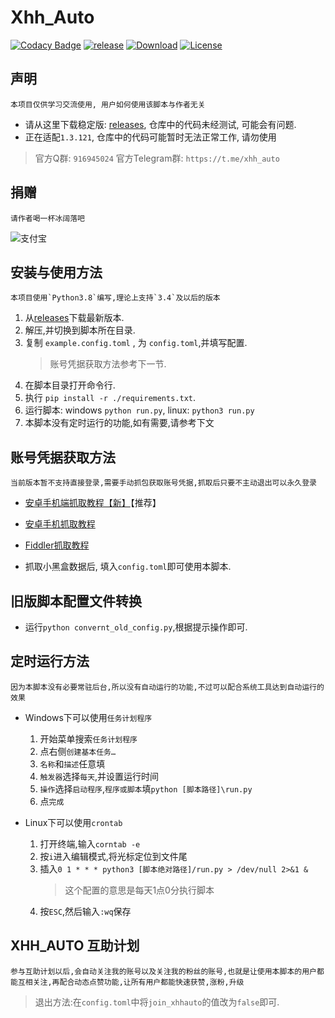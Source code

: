 # Xhh_Auto

[![Codacy Badge][Codacy_B]][Codacy] [![release][Release_B]][Release] [![Download][Download_B]][Release] [![License][License_B]][License]

## 声明

    本项目仅供学习交流使用, 用户如何使用该脚本与作者无关

* 请从这里下载稳定版: [releases][Release], 仓库中的代码未经测试, 可能会有问题.
* 正在适配`1.3.121`, 仓库中的代码可能暂时无法正常工作, 请勿使用

> 官方Q群: `916945024`
> 官方Telegram群: `https://t.me/xhh_auto`

## 捐赠

    请作者喝一杯冰阔落吧

![支付宝][ZFB]

## 安装与使用方法

    本项目使用`Python3.8`编写,理论上支持`3.4`及以后的版本

1. 从[releases][Release]下载最新版本.
2. 解压,并切换到脚本所在目录.
3. 复制 `example.config.toml` , 为 `config.toml`,并填写配置.
    > 账号凭据获取方法参考下一节.
4. 在脚本目录打开命令行.
5. 执行 `pip install -r ./requirements.txt`.
6. 运行脚本: windows `python run.py`, linux: `python3 run.py`
7. 本脚本没有定时运行的功能,如有需要,请参考下文

## 账号凭据获取方法

    当前版本暂不支持直接登录,需要手动抓包获取账号凭据,抓取后只要不主动退出可以永久登录

* [安卓手机端抓取教程【新】](https://blog.chrxw.com/archives/2020/08/10/1353.html)【推荐】

* [安卓手机抓取教程](https://blog.chrxw.com/archives/2019/10/19/390.html)

* [Fiddler抓取教程](https://blog.chrxw.com/archives/2019/10/20/437.html)

* 抓取小黑盒数据后, 填入`config.toml`即可使用本脚本.

## 旧版脚本配置文件转换

* 运行`python convernt_old_config.py`,根据提示操作即可.

## 定时运行方法

    因为本脚本没有必要常驻后台,所以没有自动运行的功能,不过可以配合系统工具达到自动运行的效果

* Windows下可以使用`任务计划程序`
    1. 开始菜单搜索`任务计划程序`
    2. 点右侧`创建基本任务…`
    3. `名称`和`描述`任意填
    4. `触发器`选择`每天`,并设置运行时间
    5. `操作`选择`启动程序`,`程序或脚本`填`python [脚本路径]\run.py`
    6. 点`完成`

* Linux下可以使用`crontab`
    1. 打开终端,输入`corntab -e`
    2. 按`i`进入编辑模式,将光标定位到文件尾
    3. 插入`0 1 * * * python3 [脚本绝对路径]/run.py > /dev/null 2>&1 &`
        > 这个配置的意思是每天1点0分执行脚本
    4. 按`ESC`,然后输入`:wq`保存

## XHH_AUTO 互助计划

    参与互助计划以后,会自动关注我的账号以及关注我的粉丝的账号,也就是让使用本脚本的用户都能互相关注,再配合动态点赞功能,让所有用户都能快速获赞,涨粉,升级

> 退出方法:在`config.toml`中将`join_xhhauto`的值改为`false`即可.

[Codacy_B]: https://app.codacy.com/project/badge/Grade/dfb3196838bf4431a8914736f103afeb
[Codacy]: https://www.codacy.com/manual/chr233/xhh_auto?utm_source=github.com&amp;utm_medium=referral&amp;utm_content=chr233/xhh_auto&amp;utm_campaign=Badge_Grade
[Download_B]: https://img.shields.io/github/downloads/chr233/xhh_auto/total
[Release]: https://github.com/chr233/xhh_auto/releases
[Release_B]: https://img.shields.io/github/v/release/chr233/xhh_auto
[License]: https://github.com/chr233/xhh_auto/blob/master/LICENSE
[License_B]: https://img.shields.io/github/license/chr233/xhh_auto
[ZFB]: https://github.com/chr233/xhh_auto/raw/master/res/zfb.png
